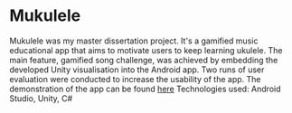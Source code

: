 # Mukulele
Mukulele was my master dissertation project. It's a gamified music educational app that aims to motivate users to keep learning ukulele. The main feature, gamified song challenge, was achieved by embedding the developed Unity visualisation into the Android app. Two runs of user evaluation were conducted to increase the usability of the app. The demonstration of the app can be found [here](https://youtu.be/APM2M3K48fY) Technologies used: Android Studio, Unity, C#
